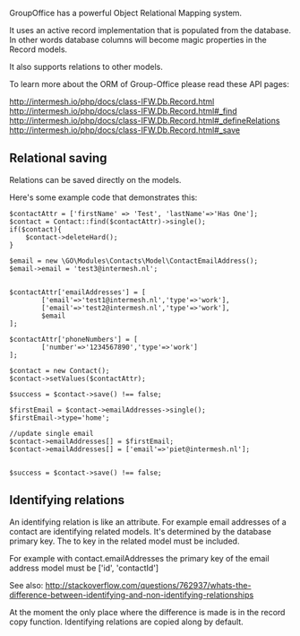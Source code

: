 GroupOffice has a powerful Object Relational Mapping system. 

It uses an active record implementation that is populated from the database. In
other words database columns will become magic properties in the Record models.

It also supports relations to other models.

To learn more about the ORM of Group-Office please read these API pages:

http://intermesh.io/php/docs/class-IFW.Db.Record.html
http://intermesh.io/php/docs/class-IFW.Db.Record.html#_find
http://intermesh.io/php/docs/class-IFW.Db.Record.html#_defineRelations
http://intermesh.io/php/docs/class-IFW.Db.Record.html#_save

## Relational saving

Relations can be saved directly on the models.

Here's some example code that demonstrates this:

````````````````````````````````````````````````````````````````````````````````
$contactAttr = ['firstName' => 'Test', 'lastName'=>'Has One'];		
$contact = Contact::find($contactAttr)->single();
if($contact){
	$contact->deleteHard();
}

$email = new \GO\Modules\Contacts\Model\ContactEmailAddress();
$email->email = 'test3@intermesh.nl';


$contactAttr['emailAddresses'] = [
		['email'=>'test1@intermesh.nl','type'=>'work'],
		['email'=>'test2@intermesh.nl','type'=>'work'],
		$email				
];

$contactAttr['phoneNumbers'] = [
		['number'=>'1234567890','type'=>'work']				
];

$contact = new Contact();
$contact->setValues($contactAttr);			

$success = $contact->save() !== false;		

$firstEmail = $contact->emailAddresses->single();
$firstEmail->type='home';

//update single email
$contact->emailAddresses[] = $firstEmail;
$contact->emailAddresses[] = ['email'=>'piet@intermesh.nl'];


$success = $contact->save() !== false;	
````````````````````````````````````````````````````````````````````````````````	

## Identifying relations
An identifying relation is like an attribute. For example email addresses of a 
contact are identifying related models. It's determined by the database primary
key. The to key in the related model must be included.

For example with contact.emailAddresses the primary key of the email address model must be 
['id', 'contactId']

See also:
http://stackoverflow.com/questions/762937/whats-the-difference-between-identifying-and-non-identifying-relationships

At the moment the only place where the difference is made is in the record 
copy function. Identifying relations are copied along by default.
